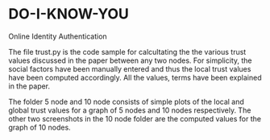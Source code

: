 # DO-I-KNOW-YOU
Online Identity Authentication

The file trust.py is the code sample for calcultating the the various trust values discussed in the paper between any two nodes. For simplicity, the social factors have been manually entered and thus the local trust values have been computed accordingly. All the values, terms have been explained in the paper. 

The folder 5 node and 10 node consists of  simple plots of the local and global trust values for a graph of 5 nodes and 10 nodes respectively. The other two screenshots in the 10 node folder are the computed values for the graph of 10 nodes.
